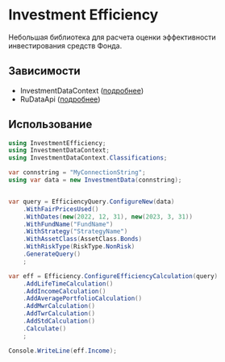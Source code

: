 ﻿# Investment Efficiency

Небольшая библиотека для расчета оценки эффективности инвестирования средств Фонда.

## Зависимости

- InvestmentDataContext ([подробнее](https://github.com/Future-NPF-Investment-Department/Investment-Data-Context))
- RuDataApi ([подробнее](https://github.com/Future-NPF-Investment-Department/RuData-API))

## Использование

```cs
using InvestmentEfficiency;
using InvestmentDataContext;
using InvestmentDataContext.Classifications;

var connstring = "MyConnectionString";
using var data = new InvestmentData(connstring);


var query = EfficiencyQuery.ConfigureNew(data)
    .WithFairPricesUsed()
    .WithDates(new(2022, 12, 31), new(2023, 3, 31))
    .WithFundName("FundName")
    .WithStrategy("StrategyName")
    .WithAssetClass(AssetClass.Bonds)
    .WithRiskType(RiskType.NonRisk)
    .GenerateQuery()
    ;

var eff = Efficiency.ConfigureEfficiencyCalculation(query)
    .AddLifeTimeCalculation()
    .AddIncomeCalculation()
    .AddAveragePortfolioCalculation()
    .AddMwrCalculation()
    .AddTwrCalculation()
    .AddStdCalculation()
    .Calculate()
    ;

Console.WriteLine(eff.Income);
```